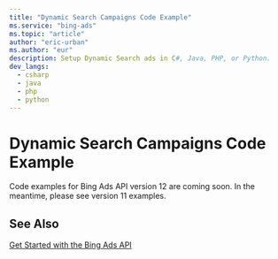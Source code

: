 ```yaml
---
title: "Dynamic Search Campaigns Code Example"
ms.service: "bing-ads"
ms.topic: "article"
author: "eric-urban"
ms.author: "eur"
description: Setup Dynamic Search ads in C#, Java, PHP, or Python.
dev_langs:
  - csharp
  - java
  - php
  - python
---
```

# Dynamic Search Campaigns Code Example
Code examples for Bing Ads API version 12 are coming soon. In the meantime, please see version 11 examples.

## See Also
[Get Started with the Bing Ads API](get-started.md)  
